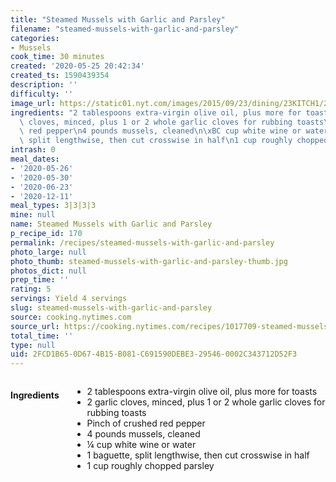 ```yaml
---
title: "Steamed Mussels with Garlic and Parsley"
filename: "steamed-mussels-with-garlic-and-parsley"
categories:
- Mussels
cook_time: 30 minutes
created: '2020-05-25 20:42:34'
created_ts: 1590439354
description: ''
difficulty: ''
image_url: https://static01.nyt.com/images/2015/09/23/dining/23KITCH1/23KITCH1-articleLarge.jpg
ingredients: "2 tablespoons extra-virgin olive oil, plus more for toasts\n2 garlic\
  \ cloves, minced, plus 1 or 2 whole garlic cloves for rubbing toasts\nPinch of crushed\
  \ red pepper\n4 pounds mussels, cleaned\n\xBC cup white wine or water\n1 baguette,\
  \ split lengthwise, then cut crosswise in half\n1 cup roughly chopped parsley"
intrash: 0
meal_dates:
- '2020-05-26'
- '2020-05-30'
- '2020-06-23'
- '2020-12-11'
meal_types: 3|3|3|3
mine: null
name: Steamed Mussels with Garlic and Parsley
p_recipe_id: 170
permalink: /recipes/steamed-mussels-with-garlic-and-parsley
photo_large: null
photo_thumb: steamed-mussels-with-garlic-and-parsley-thumb.jpg
photos_dict: null
prep_time: ''
rating: 5
servings: Yield 4 servings
slug: steamed-mussels-with-garlic-and-parsley
source: cooking.nytimes.com
source_url: https://cooking.nytimes.com/recipes/1017709-steamed-mussels-with-garlic-and-parsley?action=click&module=Global%20Search%20Recipe%20Card&pgType=search&rank=16
total_time: ''
type: null
uid: 2FCD1B65-0D67-4B15-B081-C691590DEBE3-29546-0002C343712D52F3
---
```

<div class="large-8 medium-7 columns" id="writeup">	</div><!-- #writeup -->
</div><!-- #row-one -->
<div class="row" id="row-two">	<div class="medium-4 small-5 columns" id="ingredients"><h4>Ingredients</h4><div class="box box-ingredients content"><ul>
<li>2 tablespoons extra-virgin olive oil, plus more for toasts</li>
<li>2 garlic cloves, minced, plus 1 or 2 whole garlic cloves for rubbing toasts</li>
<li>Pinch of crushed red pepper</li>
<li>4 pounds mussels, cleaned</li>
<li>¼ cup white wine or water</li>
<li>1 baguette, split lengthwise, then cut crosswise in half</li>
<li>1 cup roughly chopped parsley</li>
</ul>
</div>	</div>	<div class="medium-6 small-7 columns" id="directions">	</div>